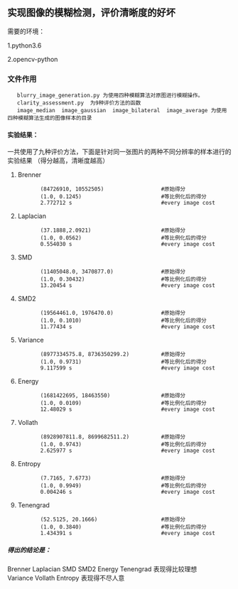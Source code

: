 ## 实现图像的模糊检测，评价清晰度的好坏



需要的环境：

1.python3.6

2.opencv-python           

### 文件作用

       blurry_image_generation.py 为使用四种模糊算法对原图进行模糊操作。
       clarity_assessment.py  为9种评价方法的函数
       image_median  image_gaussian  image_bilateral  image_average 为使用四种模糊算法生成的图像样本的目录

#### 实验结果：

一共使用了九种评价方法，下面是针对同一张图片的两种不同分辨率的样本进行的实验结果
（得分越高，清晰度越高）
1. Brenner	  

              (84726910, 10552505)                  #原始得分
              (1.0, 0.1245)                         #等比例化后的得分
              2.772712 s                            #every image cost
2. Laplacian  

              (37.1888,2.0921)                      #原始得分
              (1.0, 0.0562)                         #等比例化后的得分
              0.554030 s                            #every image cost
3. SMD        

              (11405048.0, 3470877.0)               #原始得分
              (1.0, 0.30432)                        #等比例化后的得分
              13.20454 s                            #every image cost
4. SMD2       

              (19564461.0, 1976470.0)               #原始得分             
              (1.0, 0.1010)                         #等比例化后的得分
              11.77434 s                            #every image cost
5. Variance   

              (8977334575.8, 8736350299.2)          #原始得分
              (1.0, 0.9731)                         #等比例化后的得分
              9.117599 s                            #every image cost
6. Energy     

              (1681422695, 18463550)                #原始得分
              (1.0, 0.0109)                         #等比例化后的得分
              12.48029 s                            #every image cost
7. Vollath    

              (8928907811.8, 8699682511.2)          #原始得分
              (1.0, 0.9743)                         #等比例化后的得分
              2.625977 s                            #every image cost
8. Entropy    

              (7.7165, 7.6773)                      #原始得分
              (1.0, 0.9949)                         #等比例化后的得分
              0.004246 s                            #every image cost
9. Tenengrad  

              (52.5125, 20.1666)                    #原始得分
              (1.0, 0.3840)                         #等比例化后的得分
              1.434391 s                            #every image cost
              
##### 得出的结论是：  

Brenner  Laplacian  SMD   SMD2   Energy   Tenengrad 表现得比较理想  
Variance Vollath  Entropy 表现得不尽人意





